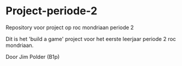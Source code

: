# Project-periode-2
Repository voor project op roc mondriaan periode 2

Dit is het 'build a game' project voor het eerste leerjaar periode 2 roc mondriaan.

Door Jim Polder (B1p)